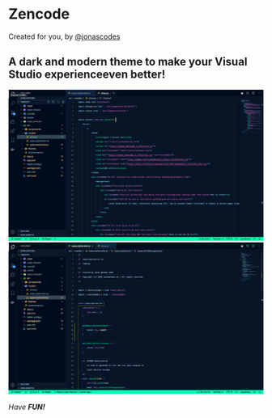 # Zencode
Created for you, by [@jonascodes](https://www.instagram.com/jonascodes)

## A dark and modern theme to make your Visual Studio experienceeven better!

![themeexample](https://github.com/jonas-weimar/zencode-theme/blob/master/assets/asset1.png)
![themeexample](https://github.com/jonas-weimar/zencode-theme/blob/master/assets/asset2.png)

*Have **FUN!***